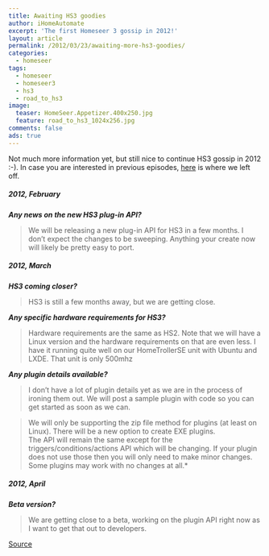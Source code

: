 ```yaml
---
title: Awaiting HS3 goodies
author: iHomeAutomate
excerpt: 'The first Homeseer 3 gossip in 2012!'
layout: article
permalink: /2012/03/23/awaiting-more-hs3-goodies/
categories:
  - homeseer
tags:
  - homeseer
  - homeseer3
  - hs3
  - road_to_hs3
image:
  teaser: HomeSeer.Appetizer.400x250.jpg
  feature: road_to_hs3_1024x256.jpg
comments: false
ads: true
---
```

Not much more information yet, but still nice to continue HS3 gossip in 2012 :-). In case you are interested in previous episodes, [here][1] is where we left off.

##### 2012, February
***Any news on the new HS3 plug-in API?***
  
> We will be releasing a new plug-in API for HS3 in a few months. I don’t expect the changes to be sweeping. Anything your create now will likely be pretty easy to port.

##### 2012, March 
***HS3 coming closer?***  

> HS3 is still a few months away, but we are getting close.
  
***Any specific hardware requirements for HS3?***  

> Hardware requirements are the same as HS2. Note that we will have a Linux version and the hardware requirements on that are even less. I have it running quite well on our HomeTrollerSE unit with Ubuntu and LXDE. That unit is only 500mhz
  
***Any plugin details available?***
  
> I don&#8217;t have a lot of plugin details yet as we are in the process of ironing them out. We will post a sample plugin with code so you can get started as soon as we can.  

> We will only be supporting the zip file method for plugins (at least on Linux). There will be a new option to create EXE plugins.  
The API will remain the same except for the triggers/conditions/actions API which will be changing. If your plugin does not use those then you will only need to make minor changes. Some plugins may work with no changes at all.*

##### 2012, April 
***Beta version?***
  
> We are getting close to a beta, working on the plugin API right now as I want to get that out to developers.

[Source][2]

 [1]: {{site.url}}/2011/12/03/continuing-on-the-hs3-gossip/
 [2]: http://board.homeseer.com/showthread.php?t=149522&page=3
